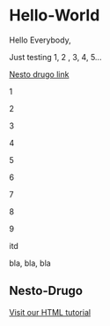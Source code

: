 # Hello-World
Hello Everybody,

Just testing 1, 2 , 3, 4, 5...


<a href="#nesto-drugo">Nesto drugo link</a>

1

2

3

4

5

6

7

8

9


itd




bla, bla, bla

<h2 id="nesto-drugo">Nesto-Drugo</h2>

<a href="https://www.w3schools.com/html/">Visit our HTML tutorial</a>



